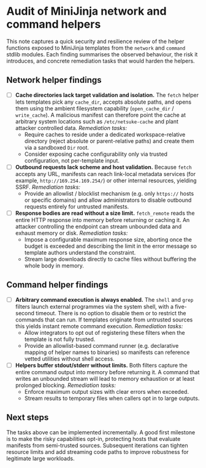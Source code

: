 # Audit of MiniJinja network and command helpers

This note captures a quick security and resilience review of the helper
functions exposed to MiniJinja templates from the `network` and `command`
stdlib modules. Each finding summarises the observed behaviour, the risk it
introduces, and concrete remediation tasks that would harden the helpers.

## Network helper findings

- [ ] **Cache directories lack target validation and isolation.** The `fetch`
  helper lets templates pick any `cache_dir`, accepts absolute paths, and opens
  them using the ambient filesystem capability (`open_cache_dir` /
  `write_cache`). A malicious manifest can therefore point the cache at
  arbitrary system locations such as `/etc/netsuke-cache` and plant attacker
  controlled data. *Remediation tasks:*
  - Require caches to reside under a dedicated workspace-relative directory
    (reject absolute or parent-relative paths) and create them via a sandboxed
    `Dir` root.
  - Consider exposing cache configurability only via trusted configuration,
    not per-template input.
- [ ] **Outbound requests lack scheme and host validation.** Because `fetch`
  accepts any URL, manifests can reach link-local metadata services (for
  example, `http://169.254.169.254/`) or other internal resources, yielding
  SSRF. *Remediation tasks:*
  - Provide an allowlist / blocklist mechanism (e.g. only `https://` hosts or
    specific domains) and allow administrators to disable outbound requests
    entirely for untrusted manifests.
- [ ] **Response bodies are read without a size limit.** `fetch_remote` reads
      the entire HTTP response into memory before returning or caching it. An
      attacker controlling the endpoint can stream unbounded data and exhaust
      memory or disk. *Remediation tasks:*
  - Impose a configurable maximum response size, aborting once the budget is
    exceeded and describing the limit in the error message so template authors
    understand the constraint.
  - Stream large downloads directly to cache files without buffering the whole
    body in memory.

## Command helper findings

- [ ] **Arbitrary command execution is always enabled.** The `shell` and `grep`
  filters launch external programmes via the system shell, with a five-second
  timeout. There is no option to disable them or to restrict the commands that
  can run. If templates originate from untrusted sources this yields instant
  remote command execution. *Remediation tasks:*
  - Allow integrators to opt out of registering these filters when the
    template is not fully trusted.
  - Provide an allowlist-based command runner (e.g. declarative mapping of
    helper names to binaries) so manifests can reference vetted utilities
    without shell access.
- [ ] **Helpers buffer stdout/stderr without limits.** Both filters capture the
  entire command output into memory before returning it. A command that writes
  an unbounded stream will lead to memory exhaustion or at least prolonged
  blocking. *Remediation tasks:*
  - Enforce maximum output sizes with clear errors when exceeded.
  - Stream results to temporary files when callers opt in to large outputs.

## Next steps

The tasks above can be implemented incrementally. A good first milestone is to
make the risky capabilities opt-in, protecting hosts that evaluate manifests
from semi-trusted sources. Subsequent iterations can tighten resource limits
and add streaming code paths to improve robustness for legitimate large
workloads.
